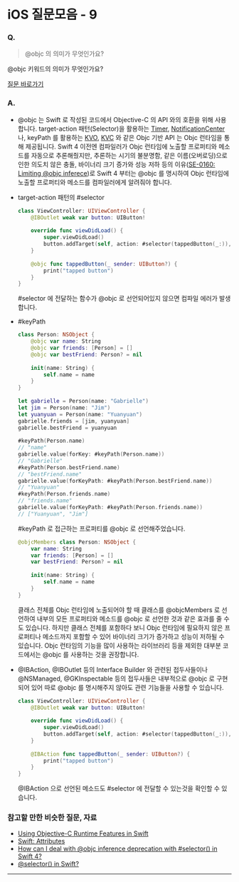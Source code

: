 # iOS 질문모음 - 9

### Q.

> @objc 의 의미가 무엇인가요?

@objc 키워드의 의미가 무엇인가요?

[질문 바로가기](https://stackoverflow.com/questions/30795117/when-to-use-objc-in-swift)

### A.

* @objc 는 Swift 로 작성된 코드에서 Objective-C 의 API 와의 호환을 위해 사용합니다. target-action 패턴(Selector)을 활용하는 [Timer](https://developer.apple.com/documentation/foundation/timer), [NotificationCenter](https://developer.apple.com/documentation/foundation/notificationcenter) 나, keyPath 를 활용하는 [KVO](https://developer.apple.com/documentation/swift/cocoa_design_patterns/using_key-value_observing_in_swift), [KVC](https://developer.apple.com/library/archive/documentation/Cocoa/Conceptual/KeyValueCoding/index.html) 와 같은 Objc 기반 API 는 Objc 런타임을 통해 제공됩니다. Swift 4 이전엔 컴파일러가 Objc 런타임에 노출할 프로퍼티와 메소드를 자동으로 추론해줬지만, 추론하는 시기의 불분명함, 같은 이름(오버로딩)으로 인한 의도치 않은 충돌, 바이너리 크기 증가와 성능 저하 등의 이유([SE-0160: Limiting @objc inferece](https://github.com/apple/swift-evolution/blob/master/proposals/0160-objc-inference.md))로 Swift 4 부터는 @objc 를 명시하여 Objc 런타임에 노출할 프로퍼티와 메소드를 컴파일러에게 알려줘야 합니다.

* target-action 패턴의 #selector

  ```swift
  class ViewController: UIViewController {
      @IBOutlet weak var button: UIButton!
      
      override func viewDidLoad() {
          super.viewDidLoad()
          button.addTarget(self, action: #selector(tappedButton(_:)), for: .touchUpInside)
      }
      
      @objc func tappedButton(_ sender: UIButton?) {
          print("tapped button")
      }
  }
  ```

  #selector 에 전달하는 함수가 @objc 로 선언되어있지 않으면 컴파일 에러가 발생합니다.

* #keyPath

  ```swift
  class Person: NSObject {
      @objc var name: String
      @objc var friends: [Person] = []
      @objc var bestFriend: Person? = nil
      
      init(name: String) {
          self.name = name
      }
  }
   
  let gabrielle = Person(name: "Gabrielle")
  let jim = Person(name: "Jim")
  let yuanyuan = Person(name: "Yuanyuan")
  gabrielle.friends = [jim, yuanyuan]
  gabrielle.bestFriend = yuanyuan
   
  #keyPath(Person.name)
  // "name"
  gabrielle.value(forKey: #keyPath(Person.name))
  // "Gabrielle"
  #keyPath(Person.bestFriend.name)
  // "bestFriend.name"
  gabrielle.value(forKeyPath: #keyPath(Person.bestFriend.name))
  // "Yuanyuan"
  #keyPath(Person.friends.name)
  // "friends.name"
  gabrielle.value(forKeyPath: #keyPath(Person.friends.name))
  // ["Yuanyuan", "Jim"]
  ```

  #keyPath 로 접근하는 프로퍼티를 @objc 로 선언해주었습니다.

  ```swift
  @objcMembers class Person: NSObject {
      var name: String
      var friends: [Person] = []
      var bestFriend: Person? = nil
      
      init(name: String) {
          self.name = name
      }
  }
  ```

  클래스 전체를 Objc 런타임에 노출되어야 할 때 클래스를 @objcMembers 로 선언하여 내부의 모든 프로퍼티와 메소드를 @objc 로 선언한 것과 같은 효과를 줄 수도 있습니다. 하지만 클래스 전체를 포함하다 보니 Objc 런타임에 필요하지 않은 프로퍼티나 메소드까지 포함할 수 있어 바이너리 크기가 증가하고 성능이 저하될 수 있습니다. Objc 런타임의 기능을 많이 사용하는 라이브러리 등을 제외한 대부분 코드에서는 @objc 를 사용하는 것을 권장합니다.

* @IBAction, @IBOutlet 등의 Interface Builder 와 관련된 접두사들이나 @NSManaged, @GKInspectable 등의 접두사들은 내부적으로 @objc 로 구현되어 있어 따로 @objc 를 명시해주지 않아도 관련 기능들을 사용할 수 있습니다.

  ```swift
  class ViewController: UIViewController {
      @IBOutlet weak var button: UIButton!
      
      override func viewDidLoad() {
          super.viewDidLoad()
          button.addTarget(self, action: #selector(tappedButton(_:)), for: .touchUpInside)
      }
      
      @IBAction func tappedButton(_ sender: UIButton?) {
          print("tapped button")
      }
  }
  ```

  @IBAction 으로 선언된 메소드도 #selector 에 전달할 수 있는것을 확인할 수 있습니다.

### 참고할 만한 비슷한 질문, 자료

* [Using Objective-C Runtime Features in Swift](https://developer.apple.com/documentation/swift/using_objective-c_runtime_features_in_swift)
* [Swift: Attributes](https://docs.swift.org/swift-book/ReferenceManual/Attributes.html#)
* [How can I deal with @objc inference deprecation with #selector() in Swift 4?](https://stackoverflow.com/questions/44390378/how-can-i-deal-with-objc-inference-deprecation-with-selector-in-swift-4)
* [@selector() in Swift?](https://stackoverflow.com/questions/24007650/selector-in-swift)

-----

